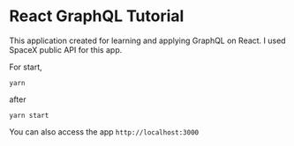 # React GraphQL Tutorial

This application created for learning and applying GraphQL on React. I used SpaceX public API for this app.

For start,

```yarn```

after

```yarn start```

You can also access the app ```http://localhost:3000```